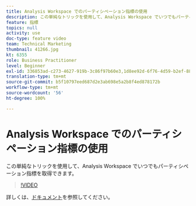 ```yaml
---
title: Analysis Workspace でのパーティシペーション指標の使用
description: この単純なトリックを使用して、Analysis Workspace でいつでもパーティシペーション指標を取得できます。
feature: 指標
topics: null
activity: use
doc-type: feature video
team: Technical Marketing
thumbnail: 41266.jpg
kt: 6355
role: Business Practitioner
level: Beginner
exl-id: 336853ad-c273-4627-919b-3c86f97b60e3,1d8ee92d-6f76-4d59-b2ef-8829b03c2027,1d8ee92d-6f76-4d59-b2ef-8829b03c2027,336853ad-c273-4627-919b-3c86f97b60e3
translation-type: tm+mt
source-git-commit: b5f10797eed687d2e3ab698e5a2b8f4ed878172b
workflow-type: tm+mt
source-wordcount: '56'
ht-degree: 100%

---
```


# Analysis Workspace でのパーティシペーション指標の使用

この単純なトリックを使用して、Analysis Workspace でいつでもパーティシペーション指標を取得できます。

>[!VIDEO](https://video.tv.adobe.com/v/41266/?quality=12&learn=on)

詳しくは、[ドキュメント](https://docs.adobe.com/content/help/ja-JP/analytics/components/calculated-metrics/calcmetric-workflow/participation-metric.html)を参照してください。
